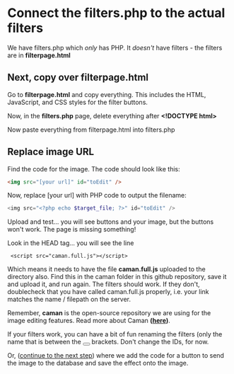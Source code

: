 
# Connect the filters.php to the actual filters

We have filters.php which *only* has PHP.  It *doesn't* have filters - the filters are in **filterpage.html**

## Next, copy over filterpage.html

Go to **filterpage.html** and copy everything. This includes the HTML, JavaScript, and CSS styles for the filter buttons.

Now, in the **filters.php** page, delete everything after **&lt;!DOCTYPE html&gt;**

Now paste everything from filterpage.html into filters.php

## Replace image URL

Find the code for the image.  The code should look like this:

```html
<img src="[your url]" id="toEdit" />
```

Now, replace [your url] with PHP code to output the filename:

```php
<img src="<?php echo $target_file; ?>" id="toEdit" />
```

Upload and test... you will see buttons and your image, but the buttons won't work. The page is missing something! 

Look in the HEAD tag... you will see the line

```
 <script src="caman.full.js"></script>
 ```
Which means it needs to have the file **caman.full.js** uploaded to the directory also. Find this in the caman folder in this github repository, save it and upload it, and run again. The filters should work. If they don't, doublecheck that you have called caman.full.js properly, i.e. your link matches the name / filepath on the server. 

Remember, **caman** is the open-source repository we are using for the image editing features. Read more about Caman **([here](http://camanjs.com))**.

If your filters work, you can have a bit of fun renaming the filters (only the name that is between the <button></button> brackets. Don't change the IDs, for now. 

Or, ([continue to the next step](https://github.com/DesignCodeBuild/basiccamanjs/blob/master/day4/3-AcceptImages.md)) where we add the code for a button to send the image to the database and save the effect onto the image. 
